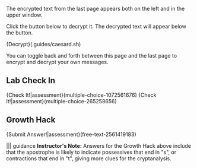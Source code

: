 
The encrypted text from the last page appears both on the left and in the upper window. 

Click the button below to decrypt it. The decrypted text will appear below the button.

{Decrypt}(.guides/caesard.sh)

You  can toggle back and forth between this page and the last page to encrypt and decrypt your own messages.

## Lab Check In 
{Check It!|assessment}(multiple-choice-1072561676)
{Check It!|assessment}(multiple-choice-265258656)

## Growth Hack
{Submit Answer!|assessment}(free-text-2561419183)

||| guidance
**Instructor's Note:** Answers for the Growth Hack above include that the apostrophe is likely to indicate possessives that end in "s", or contractions that end in "t", giving more clues for the cryptanalysis.
